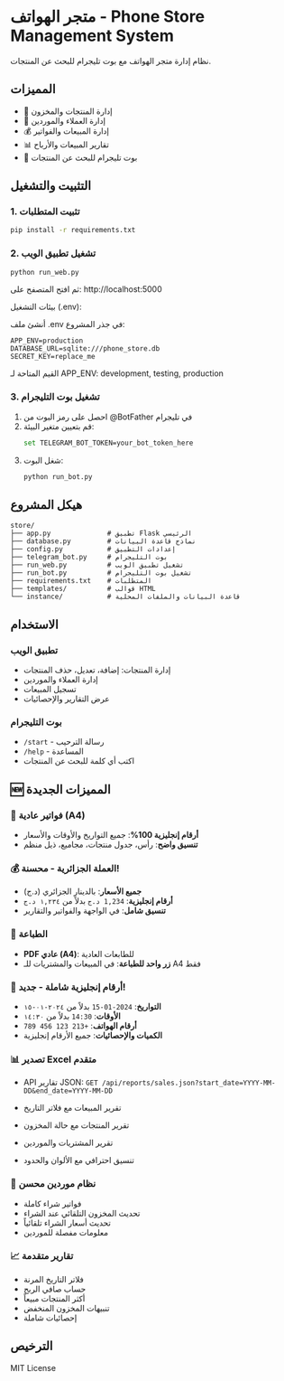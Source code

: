 # متجر الهواتف - Phone Store Management System

نظام إدارة متجر الهواتف مع بوت تليجرام للبحث عن المنتجات.

## المميزات

- 📱 إدارة المنتجات والمخزون
- 👥 إدارة العملاء والموردين
- 💰 إدارة المبيعات والفواتير
- 📊 تقارير المبيعات والأرباح
- 🤖 بوت تليجرام للبحث عن المنتجات

## التثبيت والتشغيل

### 1. تثبيت المتطلبات

```bash
pip install -r requirements.txt
```

### 2. تشغيل تطبيق الويب

```bash
python run_web.py
```

ثم افتح المتصفح على: http://localhost:5000

بيئات التشغيل (.env):

أنشئ ملف .env في جذر المشروع:

```
APP_ENV=production
DATABASE_URL=sqlite:///phone_store.db
SECRET_KEY=replace_me
```

القيم المتاحة لـ APP_ENV: development, testing, production

### 3. تشغيل بوت التليجرام

1. احصل على رمز البوت من @BotFather في تليجرام
2. قم بتعيين متغير البيئة:
   ```bash
   set TELEGRAM_BOT_TOKEN=your_bot_token_here
   ```
3. شغل البوت:
   ```bash
   python run_bot.py
   ```

## هيكل المشروع

```
store/
├── app.py              # تطبيق Flask الرئيسي
├── database.py         # نماذج قاعدة البيانات
├── config.py           # إعدادات التطبيق
├── telegram_bot.py     # بوت التليجرام
├── run_web.py          # تشغيل تطبيق الويب
├── run_bot.py          # تشغيل بوت التليجرام
├── requirements.txt    # المتطلبات
├── templates/          # قوالب HTML
└── instance/           # قاعدة البيانات والملفات المحلية
```

## الاستخدام

### تطبيق الويب

- إدارة المنتجات: إضافة، تعديل، حذف المنتجات
- إدارة العملاء والموردين
- تسجيل المبيعات
- عرض التقارير والإحصائيات

### بوت التليجرام

- `/start` - رسالة الترحيب
- `/help` - المساعدة
- اكتب أي كلمة للبحث عن المنتجات

## 🆕 المميزات الجديدة

### 📄 فواتير عادية (A4)

- **أرقام إنجليزية 100%**: جميع التواريخ والأوقات والأسعار
- **تنسيق واضح**: رأس، جدول منتجات، مجاميع، ذيل منظم

### 💰 العملة الجزائرية - محسنة!

- **جميع الأسعار**: بالدينار الجزائري (د.ج)
- **أرقام إنجليزية**: `1,234 د.ج` بدلاً من `١,٢٣٤ د.ج`
- **تنسيق شامل**: في الواجهة والفواتير والتقارير

### 📄 الطباعة

- **PDF عادي (A4)**: للطابعات العادية
- **زر واحد للطباعة**: في المبيعات والمشتريات للـ A4 فقط

### 🔢 أرقام إنجليزية شاملة - جديد!

- **التواريخ**: `2024-01-15` بدلاً من `٢٠٢٤-٠١-١٥`
- **الأوقات**: `14:30` بدلاً من `١٤:٣٠`
- **أرقام الهواتف**: `+213 123 456 789`
- **الكميات والإحصائيات**: جميع الأرقام إنجليزية

### 📊 تصدير Excel متقدم

- API تقارير JSON: `GET /api/reports/sales.json?start_date=YYYY-MM-DD&end_date=YYYY-MM-DD`

- تقرير المبيعات مع فلاتر التاريخ
- تقرير المنتجات مع حالة المخزون
- تقرير المشتريات والموردين
- تنسيق احترافي مع الألوان والحدود

### 🏪 نظام موردين محسن

- فواتير شراء كاملة
- تحديث المخزون التلقائي عند الشراء
- تحديث أسعار الشراء تلقائياً
- معلومات مفصلة للموردين

### 📈 تقارير متقدمة

- فلاتر التاريخ المرنة
- حساب صافي الربح
- أكثر المنتجات مبيعاً
- تنبيهات المخزون المنخفض
- إحصائيات شاملة

## الترخيص

MIT License
